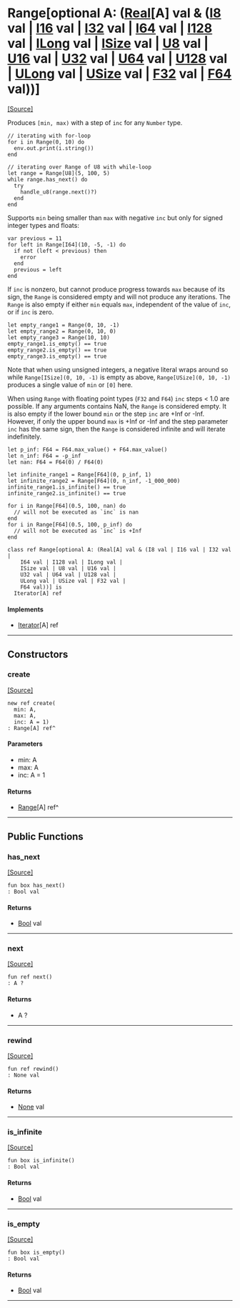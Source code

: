 # Range\[optional A: ([Real](builtin-Real.md)\[A\] val & ([I8](builtin-I8.md) val | [I16](builtin-I16.md) val | [I32](builtin-I32.md) val | [I64](builtin-I64.md) val | [I128](builtin-I128.md) val | [ILong](builtin-ILong.md) val | [ISize](builtin-ISize.md) val | [U8](builtin-U8.md) val | [U16](builtin-U16.md) val | [U32](builtin-U32.md) val | [U64](builtin-U64.md) val | [U128](builtin-U128.md) val | [ULong](builtin-ULong.md) val | [USize](builtin-USize.md) val | [F32](builtin-F32.md) val | [F64](builtin-F64.md) val))\]
<span class="source-link">[[Source]](src/collections/range.md#L-0-1)</span>

Produces `[min, max)` with a step of `inc` for any `Number` type.

```pony
// iterating with for-loop
for i in Range(0, 10) do
  env.out.print(i.string())
end

// iterating over Range of U8 with while-loop
let range = Range[U8](5, 100, 5)
while range.has_next() do
  try
    handle_u8(range.next()?)
  end
end
```

Supports `min` being smaller than `max` with negative `inc`
but only for signed integer types and floats:

```pony
var previous = 11
for left in Range[I64](10, -5, -1) do
  if not (left < previous) then
    error
  end
  previous = left
end
```

If `inc` is nonzero, but cannot produce progress towards `max` because of its sign, the `Range` is considered empty and will not produce any iterations. The `Range` is also empty if either `min` equals `max`, independent of the value of `inc`, or if `inc` is zero.

```pony
let empty_range1 = Range(0, 10, -1)
let empty_range2 = Range(0, 10, 0)
let empty_range3 = Range(10, 10)
empty_range1.is_empty() == true
empty_range2.is_empty() == true
empty_range3.is_empty() == true
```

Note that when using unsigned integers, a negative literal wraps around so while `Range[ISize](0, 10, -1)` is empty as above, `Range[USize](0, 10, -1)` produces a single value of `min` or `[0]` here.

When using `Range` with floating point types (`F32` and `F64`) `inc` steps < 1.0 are possible. If any arguments contains NaN, the `Range` is considered empty. It is also empty if the lower bound `min` or the step `inc` are +Inf or -Inf. However, if only the upper bound `max` is +Inf or -Inf and the step parameter `inc` has the same sign, then the `Range` is considered infinite and will iterate indefinitely.

```pony
let p_inf: F64 = F64.max_value() + F64.max_value()
let n_inf: F64 = -p_inf
let nan: F64 = F64(0) / F64(0)

let infinite_range1 = Range[F64](0, p_inf, 1)
let infinite_range2 = Range[F64](0, n_inf, -1_000_000)
infinite_range1.is_infinite() == true
infinite_range2.is_infinite() == true

for i in Range[F64](0.5, 100, nan) do
  // will not be executed as `inc` is nan
end
for i in Range[F64](0.5, 100, p_inf) do
  // will not be executed as `inc` is +Inf
end
```


```pony
class ref Range[optional A: (Real[A] val & (I8 val | I16 val | I32 val | 
    I64 val | I128 val | ILong val | 
    ISize val | U8 val | U16 val | 
    U32 val | U64 val | U128 val | 
    ULong val | USize val | F32 val | 
    F64 val))] is
  Iterator[A] ref
```

#### Implements

* [Iterator](builtin-Iterator.md)\[A\] ref

---

## Constructors

### create
<span class="source-link">[[Source]](src/collections/range.md#L-0-74)</span>


```pony
new ref create(
  min: A,
  max: A,
  inc: A = 1)
: Range[A] ref^
```
#### Parameters

*   min: A
*   max: A
*   inc: A = 1

#### Returns

* [Range](collections-Range.md)\[A\] ref^

---

## Public Functions

### has_next
<span class="source-link">[[Source]](src/collections/range.md#L-0-98)</span>


```pony
fun box has_next()
: Bool val
```

#### Returns

* [Bool](builtin-Bool.md) val

---

### next
<span class="source-link">[[Source]](src/collections/range.md#L-0-108)</span>


```pony
fun ref next()
: A ?
```

#### Returns

* A ?

---

### rewind
<span class="source-link">[[Source]](src/collections/range.md#L-0-115)</span>


```pony
fun ref rewind()
: None val
```

#### Returns

* [None](builtin-None.md) val

---

### is_infinite
<span class="source-link">[[Source]](src/collections/range.md#L-0-118)</span>


```pony
fun box is_infinite()
: Bool val
```

#### Returns

* [Bool](builtin-Bool.md) val

---

### is_empty
<span class="source-link">[[Source]](src/collections/range.md#L-0-121)</span>


```pony
fun box is_empty()
: Bool val
```

#### Returns

* [Bool](builtin-Bool.md) val

---

